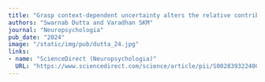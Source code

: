 ```yaml
---
title: "Grasp context-dependent uncertainty alters the relative contribution of anticipatory and feedback-based mechanisms in object manipulation"
authors: "Swarnab Dutta and Varadhan SKM"
journal: "Neuropsychologia"
pub_date: "2024"
image: "/static/img/pub/dutta_24.jpg"
links:
- name: "ScienceDirect (Neuropsychologia)"
  URL: "https://www.sciencedirect.com/science/article/pii/S0028393224002112"
---
```





